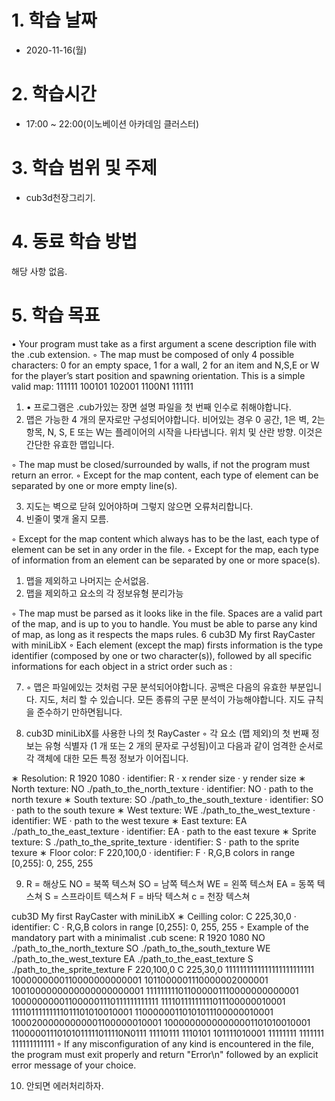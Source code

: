 # 1. 학습 날짜

* 2020-11-16(월)

# 2. 학습시간

* 17:00 ~ 22:00(이노베이션 아카데임 클러스터)

# 3. 학습 범위 및 주제

* cub3d천장그리기. 
  
 # 4. 동료 학습 방법

해당 사항 없음.

# 5. 학습 목표

• Your program must take as a first argument a scene description file with the .cub
extension.
◦ The map must be composed of only 4 possible characters: 0 for an empty
space, 1 for a wall, 2 for an item and N,S,E or W for the player’s start
position and spawning orientation.
This is a simple valid map:
111111
100101
102001
1100N1
111111

1. • 프로그램은 .cub가있는 장면 설명 파일을 첫 번째 인수로 취해야합니다.
2. 맵은 가능한 4 개의 문자로만 구성되어야합니다. 비어있는 경우 0
공간, 1은 벽, 2는 항목, N, S, E 또는 W는 플레이어의 시작을 나타냅니다.
위치 및 산란 방향.
이것은 간단한 유효한 맵입니다.

◦ The map must be closed/surrounded by walls, if not the program must return
an error.
◦ Except for the map content, each type of element can be separated by one or
more empty line(s).

3. 지도는 벽으로 닫혀 있어야하며 그렇지 않으면 오류처리합니다. 
4. 빈줄이 몇개 올지 모름.

◦ Except for the map content which always has to be the last, each type of
element can be set in any order in the file.
◦ Except for the map, each type of information from an element can be separated
by one or more space(s).

1. 맵을 제외하고 나머지는 순서없음. 
2. 맵을 제외하고 요소의 각 정보유형 분리가능 

◦ The map must be parsed as it looks like in the file. Spaces are a valid part of
the map, and is up to you to handle. You must be able to parse any kind of
map, as long as it respects the maps rules.
6
cub3D My first RayCaster with miniLibX
◦ Each element (except the map) firsts information is the type identifier (composed by one or two character(s)), followed by all specific informations for each
object in a strict order such as :

7. ◦ 맵은 파일에있는 것처럼 구문 분석되어야합니다. 공백은 다음의 유효한 부분입니다.
지도, 처리 할 수 ​​있습니다. 모든 종류의 구문 분석이 가능해야합니다.
지도 규칙을 준수하기 만하면됩니다.

8. cub3D miniLibX를 사용한 나의 첫 RayCaster
◦ 각 요소 (맵 제외)의 첫 번째 정보는 유형 식별자 (1 개 또는 2 개의 문자로 구성됨)이고 다음과 같이 엄격한 순서로 각 객체에 대한 모든 특정 정보가 이어집니다.

∗ Resolution:
R 1920 1080
· identifier: R
· x render size
· y render size
∗ North texture:
NO ./path_to_the_north_texture
· identifier: NO
· path to the north texure
∗ South texture:
SO ./path_to_the_south_texture
· identifier: SO
· path to the south texure
∗ West texture:
WE ./path_to_the_west_texture
· identifier: WE
· path to the west texure
∗ East texture:
EA ./path_to_the_east_texture
· identifier: EA
· path to the east texure
∗ Sprite texture:
S ./path_to_the_sprite_texture
· identifier: S
· path to the sprite texure
∗ Floor color:
F 220,100,0
· identifier: F
· R,G,B colors in range [0,255]: 0, 255, 255

9. R = 해상도 
   NO = 북쪽 텍스쳐
   SO = 남쪽 텍스쳐
   WE = 왼쪽 텍스쳐
   EA = 동쪽 텍스쳐
   S  = 스프라이트 텍스쳐
   F = 바닥 텍스쳐
   c = 천장 텍스쳐


cub3D My first RayCaster with miniLibX
∗ Ceilling color:
C 225,30,0
· identifier: C
· R,G,B colors in range [0,255]: 0, 255, 255
◦ Example of the mandatory part with a minimalist .cub scene:
R 1920 1080
NO ./path_to_the_north_texture
SO ./path_to_the_south_texture
WE ./path_to_the_west_texture
EA ./path_to_the_east_texture
S ./path_to_the_sprite_texture
F 220,100,0
C 225,30,0
1111111111111111111111111
1000000000110000000000001
1011000001110000002000001
1001000000000000000000001
111111111011000001110000000000001
100000000011000001110111111111111
11110111111111011100000010001
11110111111111011101010010001
11000000110101011100000010001
10002000000000001100000010001
10000000000000001101010010001
11000001110101011111011110N0111
11110111 1110101 101111010001
11111111 1111111 111111111111
◦ If any misconfiguration of any kind is encountered in the file, the program
must exit properly and return "Error\n" followed by an explicit error message
of your choice.

10. 안되면 에러처리하자. 